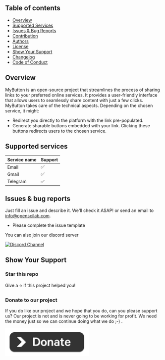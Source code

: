 ## Table of contents

-   [Overview](https://github.com/openscilab/mybutton#overview)
-   [Supported Services](https://github.com/openscilab/mybutton#supported-services)
-   [Issues & Bug Reports](https://github.com/openscilab/mybutton#issues--bug-reports)
-   [Contribution](https://github.com/openscilab/mybutton/blob/main/.github/CONTRIBUTING.md)
-   [Authors](https://github.com/openscilab/mybutton/blob/main/AUTHORS.md)
-   [License](https://github.com/openscilab/mybutton/blob/main/LICENSE)
-   [Show Your Support](https://github.com/openscilab/mybutton#show-your-support)
-   [Changelog](https://github.com/openscilab/mybutton/blob/main/CHANGELOG.md)
-   [Code of Conduct](https://github.com/openscilab/mybutton/blob/main/.github/CODE_OF_CONDUCT.md)

## Overview

MyButton is an open-source project that streamlines the process of sharing links to your preferred online services. It provides a user-friendly interface that allows users to seamlessly share content with just a few clicks. MyButton takes care of the technical aspects. Depending on the chosen service, it might:

-   Redirect you directly to the platform with the link pre-populated.
-   Generate sharable buttons embedded with your link. Clicking these buttons redirects users to the chosen service.

## Supported services

| Service name | Support  |
| ------------ | -------- |
| Email        | &#x2705; |
| Gmail        | &#x2705; |
| Telegram     | &#x2705; |

## Issues & bug reports

Just fill an issue and describe it. We'll check it ASAP! or send an email to [info@openscilab.com](mailto:info@openscilab.com 'info@openscilab.com').

-   Please complete the issue template

You can also join our discord server

<a href="https://discord.gg/JpvX3DQx">
  <img src="https://img.shields.io/discord/1064533716615049236.svg?style=for-the-badge" alt="Discord Channel">
</a>

## Show Your Support

<h3>Star this repo</h3>

Give a ⭐️ if this project helped you!

<h3>Donate to our project</h3>

If you do like our project and we hope that you do, can you please support us? Our project is not and is never going to be working for profit. We need the money just so we can continue doing what we do ;-) .

<a href="https://openscilab.com/#donation" target="_blank"><img src="https://github.com/openscilab/mybutton/raw/main/otherfiles/donation.png" height="90px" width="270px" alt="mybutton Donation"></a>
